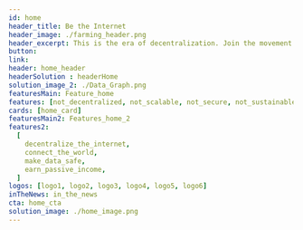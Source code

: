 ```yaml
---
id: home
header_title: Be the Internet
header_image: ./farming_header.png
header_excerpt: This is the era of decentralization. Join the movement by connecting the 3Node to the most advanced peer-to-peer grid on the planet.
button:
link:
header: home_header
headerSolution : headerHome
solution_image_2: ./Data_Graph.png
featuresMain: Feature_home
features: [not_decentralized, not_scalable, not_secure, not_sustainable]
cards: [home_card]
featuresMain2: Features_home_2
features2:
  [
    decentralize_the_internet,
    connect_the_world,
    make_data_safe,
    earn_passive_income,
  ]
logos: [logo1, logo2, logo3, logo4, logo5, logo6]
inTheNews: in_the_news
cta: home_cta
solution_image: ./home_image.png
---
```


<!-- header: home_header -->
<!-- logos: [logo1, logo2, logo3, logo4, logo5, logo6] -->
<!-- signup: home_signup -->

